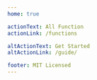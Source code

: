```yaml
---
home: true

actionText: All Function
actionLink: /functions

altActionText: Get Started
altActionLink: /guide/

footer: MIT Licensed
---
```

